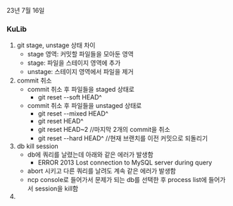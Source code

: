 23년 7월 16일

### KuLib
1. git stage, unstage 상태 차이
    - stage 영역: 커밋할 파일들을 모아둔 영역
    - stage: 파일을 스테이지 영역에 추가
    - unstage: 스테이지 영역에서 파일을 제거
2. commit 취소
    - commit 취소 후 파일들을 staged 상태로
        - git reset --soft HEAD^
    - commit 취소 후 파일들을 unstaged 상태로
        - git reset --mixed HEAD^
        - git reset HEAD^
        - git reset HEAD~2 //마지막 2개의 commit을 취소
        - git reset --hard HEAD^ //현재 브랜치를 이전 커밋으로 되돌리기
3. db kill session
    - db에 쿼리를 날렸는데 아래와 같은 에러가 발생함
        - ERROR 2013 Lost connection to MySQL server during query
    - abort 시키고 다른 쿼리를 날려도 계속 같은 에러가 발생함
    - ncp console로 들어가서 문제가 되는 db를 선택한 후 process list에 들어가서 session을 kill함
4. 